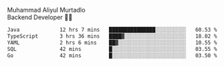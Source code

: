 Muhammad Aliyul Murtadlo
<br>
Backend Developer 👨‍💻
<br>
<!--START_SECTION:waka-->

```txt
Java             12 hrs 7 mins   ███████████████░░░░░░░░░░   60.53 %
TypeScript       3 hrs 36 mins   ████▓░░░░░░░░░░░░░░░░░░░░   18.02 %
YAML             2 hrs 6 mins    ██▓░░░░░░░░░░░░░░░░░░░░░░   10.55 %
SQL              42 mins         █░░░░░░░░░░░░░░░░░░░░░░░░   03.55 %
Go               42 mins         █░░░░░░░░░░░░░░░░░░░░░░░░   03.50 %
```

<!--END_SECTION:waka-->
